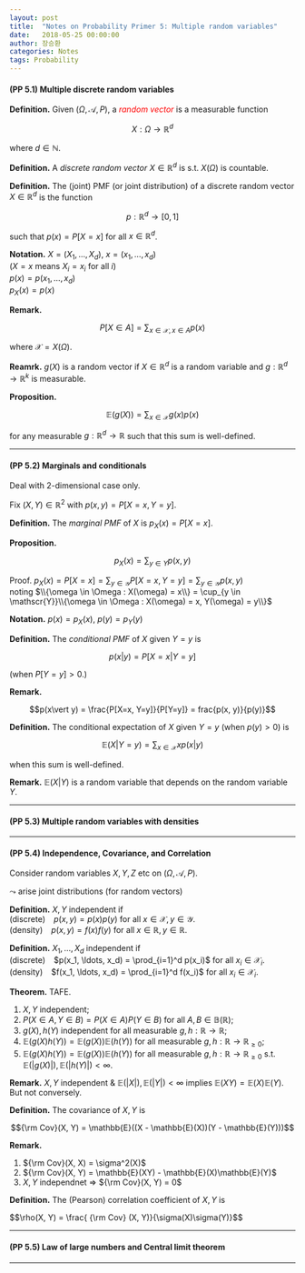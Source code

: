 ```yaml
---
layout: post
title:  "Notes on Probability Primer 5: Multiple random variables"
date:   2018-05-25 00:00:00
author: 장승환
categories: Notes
tags: Probability
---
```


#### (PP 5.1) Multiple discrete random variables

**Definition.** Given $(\Omega, \mathscr{A}, P)$, a <span style="color:red">*random vector*</span> is a measurable function 

$$X : \Omega \rightarrow \mathbb{R}^d$$

where $d \in \mathbb{N}$.

**Definition.** A *discrete random vector* $X \in \mathbb{R}^d$ is s.t. $X(\Omega)$ is countable.

**Definition.** The (joint) PMF (or joint distribution) of a discrete random vector $X \in \mathbb{R}^d$ is the function

$$p:\mathbb{R}^d \rightarrow [0,1]$$ 

such that $p(x)= P[X=x]$ for all $x \in \mathbb{R}^d$. 

**Notation.** $X = (X_1, \ldots, X_d)$, $x = (x_1, \ldots, x_d)$  
($X = x$ means $X_i = x_i$ for all $i$)  
$p(x) = p(x_1, \ldots, x_d)$  
$p_X(x) = p(x)$  

**Remark.** 

$$P[X \in A] = \sum_{x\in \mathscr{X}, x \in A} p(x)$$

where $\mathscr{X} = X(\Omega)$.

**Reamrk.** $g(X)$ is a random vector if $X \in \mathbb{R}^d$ is a random variable and
$g: \mathbb{R}^d \rightarrow \mathbb{R}^k$ is measurable.

**Proposition.**

$$\mathbb{E}(g(X)) = \sum_{x\in \mathscr{X}} g(x)p(x)$$

for any measurable $g: \mathbb{R}^d \rightarrow \mathbb{R}$ such that this sum is well-defined.

---

#### (PP 5.2) Marginals and conditionals

Deal with 2-dimensional case only.

Fix $(X, Y) \in \mathbb{R}^2$ with $p(x, y) = P[X=x, Y=y]$.

**Definition.** The *marginal PMF* of $X$ is $p_X(x) = P[X = x]$.

**Proposition.**

$$p_X(x) = \sum_{y \in Y} p(x, y)$$

Proof. $p_X(x) = P[X=x] = \sum_{y \in \mathscr{Y}} P[X=x, Y=y] = \sum_{y \in \mathscr{Y}}p(x,y)$  
noting $\\{\omega \in \Omega : X(\omega) = x\\} 
= \cup_{y \in \mathscr{Y}}\\{\omega \in \Omega : X(\omega) = x, Y(\omega) = y\\}$ 

**Notation.** $p(x) = p_X(x)$, $p(y) = p_Y(y)$  

**Definition.** The *conditional PMF* of $X$ given $Y=y$ is 

$$p(x\vert y) = P[X=x \vert Y = y]$$

(when $P[Y=y] > 0$.)

**Remark.** 

$$p(x\vert y) = \frac{P[X=x, Y=y]}{P[Y=y]} = frac{p(x, y)}{p(y)}$$

**Definition.** The conditional expectation of $X$ given $Y=y$ (when $p(y) > 0$) is 

$$\mathbb{E}(X\vert Y=y) = \sum_{x \in \mathscr{X}} xp(x \vert y)$$

when this sum is well-defined.

**Remark.** $\mathbb{E}(X\vert Y)$ is a random variable that depends on the random variable $Y$.

---

#### (PP 5.3) Multiple random variables with densities



---

#### (PP 5.4) Independence, Covariance, and Correlation

Consider random variables $X, Y, Z$ etc on $(\Omega, \mathcal{A}, P)$.

$\leadsto$ arise joint distributions (for random vectors)

**Definition.** $X, Y$ independent if   
(discrete) $\,\,\,$  $p(x, y) = p(x) p(y)$ for all $x \in \mathscr{X}, y \in \mathscr{Y}$.   
(density) $\,\,\,$ $p(x, y) = f(x) f(y)$ for all $x \in \mathbb{R}, y \in \mathbb{R}$.

**Definition.** $X_1, \ldots, X_d$ independent if   
(discrete) $\,\,\,$  $p(x_1, \ldots, x_d) = \prod_{i=1}^d p(x_i)$ for all $x_i \in \mathscr{X}_i$.  
(density) $\,\,\,$ $f(x_1, \ldots, x_d) = \prod_{i=1}^d f(x_i)$ for all $x_i \in \mathscr{X}_i$. 

**Theorem.** TAFE.
1. $X, Y$ independent;
2. $P(X \in A, Y \in B) = P(X \in A)P(Y \in B)$ for all $A, B \in \mathbb{B}(\mathbb{R})$;
3. $g(X), h(Y)$ independent for all measurable $g, h: \mathbb{R} \rightarrow \mathbb{R}$;
4. $\mathbb{E}(g(X)h(Y)) = \mathbb{E}(g(X))\mathbb{E}(h(Y))$ for all measurable $g, h: \mathbb{R} \rightarrow \mathbb{R}_{\ge 0}$;
5. $\mathbb{E}(g(X)h(Y)) = \mathbb{E}(g(X))\mathbb{E}(h(Y))$ for all measurable $g, h: \mathbb{R} \rightarrow \mathbb{R}_{\ge 0}$
s.t. $\mathbb{E}(\vert g(X)\vert), \mathbb{E}(\vert h(Y)\vert) < \infty$.

**Remark.** $X, Y$ independent & $\mathbb{E}(\vert X\vert), \mathbb{E}(\vert Y\vert) < \infty$
implies $\mathbb{E}(XY) = \mathbb{E}(X)\mathbb{E}(Y)$.   
But not conversely.

**Definition.** The covariance of $X, Y$ is 

$${\rm Cov}(X, Y) = \mathbb{E}((X - \mathbb{E}(X))(Y - \mathbb{E}(Y)))$$

**Remark.**
1. ${\rm Cov}(X, X) = \sigma^2(X)$
2. ${\rm Cov}(X, Y) = \mathbb{E}(XY)  - \mathbb{E}(X)\mathbb{E}(Y)$
3. $X, Y$ independnet $\Rightarrow$ ${\rm Cov}(X, Y) = 0$

**Definition.** The (Pearson) correlation coefficient of $X, Y$ is 

$$\rho(X, Y) = \frac{ {\rm Cov\} (X, Y)}{\sigma(X)\sigma(Y)}$$

---

#### (PP 5.5) Law of large numbers and Central limit theorem

---

